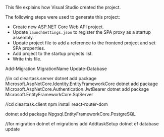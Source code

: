 This file explains how Visual Studio created the project.

The following steps were used to generate this project:
- Create new ASP\.NET Core Web API project.
- Update `launchSettings.json` to register the SPA proxy as a startup assembly.
- Update project file to add a reference to the frontend project and set SPA properties.
- Add project to the startup projects list.
- Write this file.


Add-Migration MigrationName
Update-Database

//in cd cleartask.server
dotnet add package Microsoft.AspNetCore.Identity.EntityFrameworkCore
dotnet add package Microsoft.AspNetCore.Authentication.JwtBearer
dotnet add package Microsoft.EntityFrameworkCore.SqlServer



//cd cleartask.client
npm install react-router-dom

dotnet add package Npgsql.EntityFrameworkCore.PostgreSQL


//for migration
dotnet ef migrations add AddtaskSetup
dotnet ef database update


